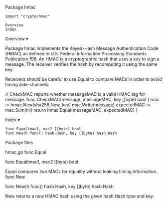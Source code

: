 
 Package hmac

    import "crypto/hmac"

    Overview
    Index

Overview ▾

Package hmac implements the Keyed-Hash Message Authentication Code (HMAC) as defined in U.S. Federal Information Processing Standards Publication 198. An HMAC is a cryptographic hash that uses a key to sign a message. The receiver verifies the hash by recomputing it using the same key.

Receivers should be careful to use Equal to compare MACs in order to avoid timing side-channels:

// CheckMAC reports whether messageMAC is a valid HMAC tag for message.
func CheckMAC(message, messageMAC, key []byte) bool {
	mac := hmac.New(sha256.New, key)
	mac.Write(message)
	expectedMAC := mac.Sum(nil)
	return hmac.Equal(messageMAC, expectedMAC)
}

Index ▾

    func Equal(mac1, mac2 []byte) bool
    func New(h func() hash.Hash, key []byte) hash.Hash

Package files

hmac.go
func Equal

func Equal(mac1, mac2 []byte) bool

Equal compares two MACs for equality without leaking timing information.
func New

func New(h func() hash.Hash, key []byte) hash.Hash

New returns a new HMAC hash using the given hash.Hash type and key.
